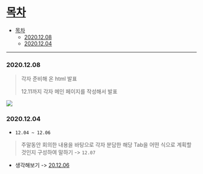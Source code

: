 # [목차](#목차)
- [목차](#목차)
    - [2020.12.08](#20201208)
    - [2020.12.04](#20201204)

<hr>


### 2020.12.08
> 각자 준비해 온 html 발표
> 
> 12.11까지 각자 메인 페이지를 작성해서 발표

![](https://images.velog.io/images/withcolinsong/post/b731e5bb-b37f-4bfa-9ad2-4459517a4447/image.png)

### 2020.12.04 
- `12.04 ~ 12.06`
>주말동안 회의한 내용을 바탕으로 각자 분담한 해당 Tab을 어떤 식으로 계획할 것인지 구성하여 말하기 -> `12.07`
- 생각해보기 -> [20.12.06](01.Song/201206.md)